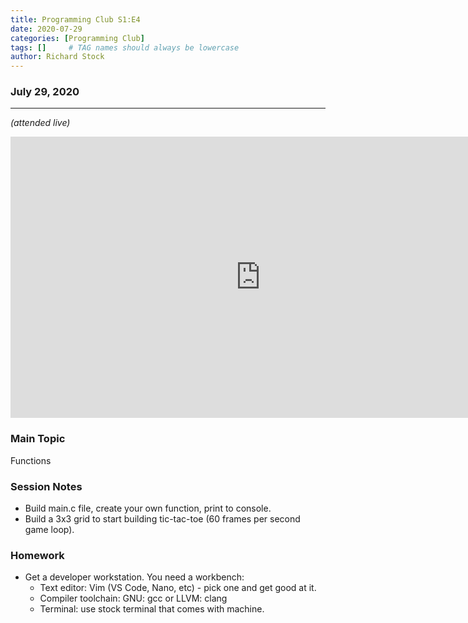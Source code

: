 ```yaml
---
title: Programming Club S1:E4
date: 2020-07-29
categories: [Programming Club]
tags: []     # TAG names should always be lowercase
author: Richard Stock
---
```


### July 29, 2020 
---
*(attended live)*

<iframe width="800" height="450" src="https://www.youtube.com/embed/vevj9AWOP_s?start=1" frameborder="0" allow="accelerometer; autoplay; encrypted-media; gyroscope; picture-in-picture" allowfullscreen></iframe>

<br/>

### Main Topic

Functions

### Session Notes

- Build main.c file, create your own function, print to console.
- Build a 3x3 grid to start building tic-tac-toe (60 frames per second game loop).

### Homework

- Get a developer workstation.  You need a workbench:
    - Text editor:  Vim  (VS Code, Nano, etc) - pick one and get good at it.
    - Compiler toolchain:  GNU:  gcc   or LLVM: clang
    - Terminal:  use stock terminal that comes with machine.
